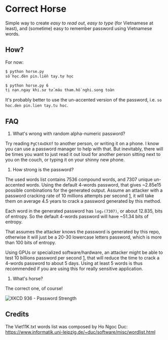 # Correct Horse

Simple way to create *easy to read out*, *easy to type* (for Vietnamese at least), and (sometime) easy to remember password using Vietnamese words.

## How?

For now:

```bash
$ python horse.py
số học.đèn pin.liền tay.tự học

$ python horse.py 6
tị nạn.ngay khi.sư tử.máu tham.hồ nghi.song toàn
```

It's probably better to use the un-accented version of the password, i.e. `so hoc.den pin.lien tay.tu hoc`.

## FAQ

1. What's wrong with random alpha-numeric password?

Try reading `PgCt4xDkXf` to another person, or writing it on a phone. I know you can use a password manager to help with that. But inevitably, there will be times you want to just read it out loud for another person sitting next to you on the couch, or typing it on your shinny new phone.

1. How strong is the password?

The used words list contains 7536 compound words, and 7307 unique un-accented words.
Using the default 4-words password, that gives ~2.85e15 possible combinations for the generated output.
Assume an attacker with a password cracking rate of 10 millions attempts per second [1],
it will take them on average 4.5 years to crack a password generated by this method.

Each word in the generated password has `log₂(7307)`, or about 12.835, bits of entropy. So the default 4-words password will have ~51.34 bits of entropy.

That assumes the attacker knows the password is generated by this repo, otherwise it will just be a 20-30 lowercase letters password, which is more than 100 bits of entropy.

Using GPUs or specialized software/hardware, an attacker might be able to test 10 billions password per second [1], that will reduce the time to crack a 4-words password to about 5 days. Using at least 5 words is thus recommended if you are using this for really sensitive application.

[1]: https://en.wikipedia.org/wiki/Password_strength

1. What's horse?

The correct one, of course!

![XKCD 936 - Password Strength](https://imgs.xkcd.com/comics/password_strength.png)


## Credits

The Viet11K.txt words list was composed by Ho Ngoc Duc:
https://www.informatik.uni-leipzig.de/~duc/software/misc/wordlist.html
